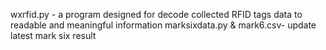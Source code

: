 wxrfid.py - a program designed for decode collected RFID tags data to readable and meaningful information
marksixdata.py & mark6.csv- update latest mark six result
